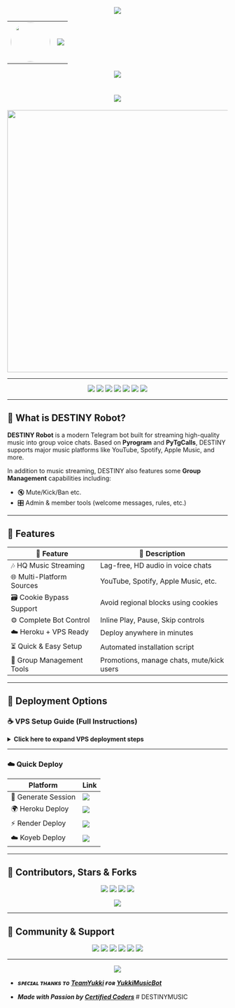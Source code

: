 <!-- ✨ Animated Header (Top) -->
<p align="center">
  <img src="https://user-images.githubusercontent.com/73097560/115834477-dbab4500-a447-11eb-908a-139a6edaec5c.gif" />
</p>

<!-- 👤 Avatar + Typing Banner -->
<div align="center">
  <table>
    <tr>
      <td align="center">
        <img src="https://files.catbox.moe/r2ga8f.jpg" width="90px" style="border-radius: 50%;" />
      </td>
      <td>
        <img src="https://readme-typing-svg.herokuapp.com?color=00BFFF&width=600&lines=Hey+There,+This+is+Certified+Coder+%F0%9F%A5%80+%E2%9D%97%EF%B8%8F" />
      </td>
    </tr>
  </table>
</div>

<!-- 👁 Visitor Counter -->
<p align="center">
  <img src="https://komarev.com/ghpvc/?username=CertifiedCoders&style=flat-square" />
</p>

<h1 align="center">
  <img src="https://readme-typing-svg.herokuapp.com?color=FF69B4&width=500&lines=Welcome+to+DESTINY+%F0%9F%8E%B6+The+Robot;Your+Ultimate+Telegram+Music+Bot" />
</h1>

<p align="center">
  <a href="https://t.me/crush_hu_teras">
    <img src="https://telegra.ph/file/58afe55fee5ae99d6901b.jpg" width="600">
  </a>
</p>

---

<!-- 🛠 Stylish Badge Layout -->
<p align="center">
  <a href="https://t.me/DESTINYTheRobot"><img src="https://img.shields.io/badge/Try%20Bot-@DESTINYTheRobot-blue?style=for-the-badge&logo=telegram" /></a>
  <a href="https://t.me/crush_hu_teras"><img src="https://img.shields.io/badge/Join%20Group-@crush_hu_teras-orange?style=for-the-badge&logo=telegram" /></a>
  <a href="https://t.me/CertifiedCodes"><img src="https://img.shields.io/badge/Updates%20Channel-@CertifiedCodes-purple?style=for-the-badge&logo=telegram" /></a>
  <a href="https://t.me/crush_hu_tera"><img src="https://img.shields.io/badge/Owner-@crush_hu_tera-red?style=for-the-badge&logo=telegram" /></a>
  <a href="mailto:rajnishmishraaa1@gmail.com"><img src="https://img.shields.io/badge/Email-Contact-grey?style=for-the-badge&logo=gmail" /></a>
  <a href="https://instagram.com/rajnishthegreat"><img src="https://img.shields.io/badge/Instagram-Follow-red?style=for-the-badge&logo=instagram" /></a>
  <a href="https://youtube.com/@rajnisha3"><img src="https://img.shields.io/badge/YouTube-Subscribe-red?style=for-the-badge&logo=youtube" /></a>
</p>

---

## 🌟 What is DESTINY Robot?

**DESTINY Robot** is a modern Telegram bot built for streaming high-quality music into group voice chats. Based on **Pyrogram** and **PyTgCalls**, DESTINY supports major music platforms like YouTube, Spotify, Apple Music, and more.

In addition to music streaming, DESTINY also features some **Group Management** capabilities including:
- 🔇 Mute/Kick/Ban etc.
- 🎛 Admin & member tools (welcome messages, rules, etc.)

---
## 🚀 Features

| 🌟 Feature              | 🔎 Description                        |
|-------------------------|----------------------------------------|
| 🎶 HQ Music Streaming     | Lag-free, HD audio in voice chats          |
| 🌐 Multi-Platform Sources | YouTube, Spotify, Apple Music, etc.       |
| 🗃 Cookie Bypass Support  | Avoid regional blocks using cookies        |
| ⚙️ Complete Bot Control     | Inline Play, Pause, Skip controls          |
| ☁️ Heroku + VPS Ready        | Deploy anywhere in minutes                 |
| ⏳ Quick & Easy Setup        | Automated installation script              |
| 👮 Group Management Tools | Promotions, manage chats, mute/kick users     |

---

## 🔐 Deployment Options

### ☕ VPS Setup Guide (Full Instructions)
<details>
<summary><b>Click here to expand VPS deployment steps</b></summary>

```bash
# Step 1 - Install dependencies
sudo apt update && sudo apt install git curl python3-pip ffmpeg -y

# Step 2 - Install Node.js
curl https://raw.githubusercontent.com/creationix/nvm/master/install.sh | bash
source ~/.bashrc
nvm install node

# Step 3 - Clone DESTINY Repo
git clone https://github.com/CertifiedCoders/DESTINYXMusic
cd DESTINYXMusic

# Step 4 - Install Python packages
pip3 install -U -r requirements.txt

# Step 5 - Optional tmux for background run
sudo apt install tmux -y

# Step 6 - Run Setup(Fill in environment variables when prompted)
sudo bash setup

# Step 7 - Start Music Bot
tmux new -s tune
sudo bash start

# Developer Extras
. tmux kill-session -t DESTINY    # Stop Bot Session
. tmux attach-session -t DESTINY  # Attach to Running Bot Session
. rm -rf DESTINYXMusic            # Full Uninstall
. Ctrl+B, release, then press D   # Detach from tmux

```

</details>

---


### ☁️ Quick Deploy

| Platform            | Link                                                                 |
|---------------------|----------------------------------------------------------------------|
| 🔑 Generate Session | <a href="https://t.me/CertifiedSessionBot"><img src="https://img.shields.io/badge/Session%20-Generator-orange?style=for-the-badge&logo=heroku" /></a> |
| 🌍 Heroku Deploy     | <a href="http://dashboard.heroku.com/new?template=https://github.com/CertifiedCoders/DESTINYXMusic"><img src="https://img.shields.io/badge/Deploy%20to-Heroku-purple?style=for-the-badge&logo=heroku" /></a> |
| ⚡ Render Deploy     | <a href="https://render.com/deploy?repo=https://github.com/CertifiedCoders/DESTINYXMusic"><img src="https://img.shields.io/badge/Deploy%20to-Render-blue?style=for-the-badge&logo=render" /></a> |
| ☁️ Koyeb Deploy      | <a href="https://app.koyeb.com/deploy?type=git&repository=github.com/CertifiedCoders/DESTINYXMusic"><img src="https://img.shields.io/badge/Deploy%20to-Koyeb-green?style=for-the-badge&logo=koyeb" /></a> |

---



## 👥 Contributors, Stars & Forks

<p align="center">
  <img src="https://img.shields.io/github/contributors/CertifiedCoders/DESTINYXMusic?style=for-the-badge" />
  <img src="https://img.shields.io/github/stars/CertifiedCoders/DESTINYXMusic?style=for-the-badge" />
  <img src="https://img.shields.io/github/forks/CertifiedCoders/DESTINYXMusic?style=for-the-badge" />
  <img src="https://img.shields.io/github/issues/CertifiedCoders/DESTINYXMusic?style=for-the-badge" />
</p>

<p align="center">
  <a href="https://github.com/CertifiedCoders/DESTINYXMusic/graphs/contributors">
    <img src="https://contrib.rocks/image?repo=CertifiedCoders/DESTINYXMusic" />
  </a>
</p>

---

## 💬 Community & Support

<p align="center">
  <a href="https://t.me/crush_hu_teras"><img src="https://img.shields.io/badge/Support%20Group-Join-orange?style=for-the-badge&logo=telegram" /></a>
  <a href="https://t.me/CertifiedCodes"><img src="https://img.shields.io/badge/Channel-Updates-purple?style=for-the-badge&logo=telegram" /></a>
  <a href="https://t.me/crush_hu_tera"><img src="https://img.shields.io/badge/Owner-Message-red?style=for-the-badge&logo=telegram" /></a>
  <a href="https://youtube.com/@rajnisha3"><img src="https://img.shields.io/badge/Youtube-Subscribe-red?style=for-the-badge&logo=youtube" /></a>
  <a href="https://instagram.com/rajnishthegreat"><img src="https://img.shields.io/badge/Instagram-Follow-pink?style=for-the-badge&logo=instagram" /></a>
  <a href="mailto:rajnishmishraaa1@gmail.com"><img src="https://img.shields.io/badge/Email-Contact-grey?style=for-the-badge&logo=gmail" /></a>
</p>

---

<p align="center">
  <img src="https://user-images.githubusercontent.com/73097560/115834477-dbab4500-a447-11eb-908a-139a6edaec5c.gif">
</p>

- <b> _sᴩᴇᴄɪᴀʟ ᴛʜᴀɴᴋs ᴛᴏ [TeamYukki](https://github.com/TeamYukki) ғᴏʀ [YukkiMusicBot](https://github.com/TeamYukki/YukkiMusicBot)_ </b>


- <b> _Made with Passion by [Certified Coders](https://github.com/CertifiedCoders)_ </b>
#   D E S T I N Y M U S I C  
 